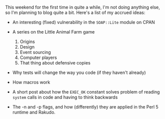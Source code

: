This weekend for the first time in quite a while, I'm not doing anything else, so I'm planning to blog quite a bit. Here's a list of my accrued ideas:

* An interesting (fixed) vulnerability in the `SOAP::Lite` module on CPAN

* A series on the Little Animal Farm game
    1. Origins
    1. Design
    1. Event sourcing
    1. Computer players
    1. That thing about defensive copies

* Why tests will change the way you code (if they haven't already)

* How macros work

* A short post about how the `EXEC_OK` constant solves problem of reading `system` calls in code and having to think backwards

* The -n and -p flags, and how (differently) they are applied in the Perl 5 runtime and Rakudo.